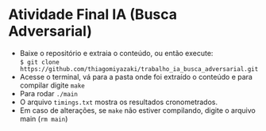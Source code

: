 # Atividade Final IA (Busca Adversarial)

- Baixe o repositório e extraia o conteúdo, ou então execute:<br>
```$ git clone https://github.com/thiagomiyazaki/trabalho_ia_busca_adversarial.git```
- Acesse o terminal, vá para a pasta onde foi extraído o conteúdo e para compilar digite `make`
- Para rodar `./main`
- O arquivo `timings.txt` mostra os resultados cronometrados.
- Em caso de alterações, se `make` não estiver compilando, digite o arquivo main (`rm main`)